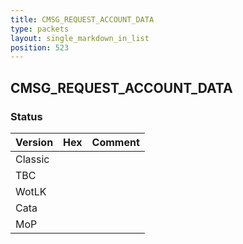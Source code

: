 ```yaml
---
title: CMSG_REQUEST_ACCOUNT_DATA
type: packets
layout: single_markdown_in_list
position: 523
---
```


## CMSG_REQUEST_ACCOUNT_DATA

### Status

Version | Hex | Comment
---------- | ---------- | ---------- 
Classic |  |  
TBC |  |  
WotLK |  |  
Cata |  |  
MoP |  |  